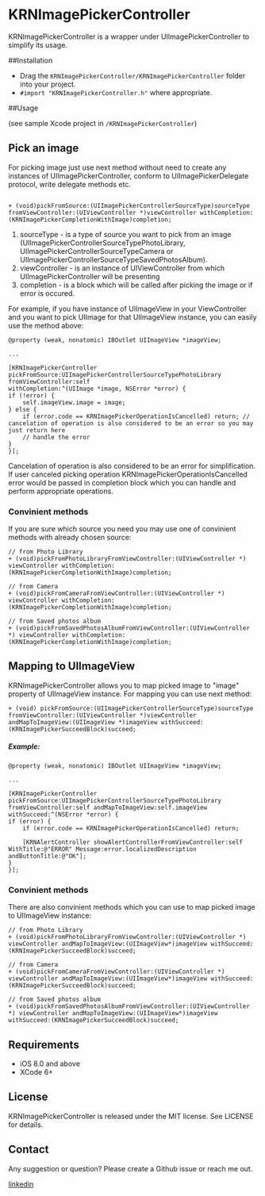 KRNImagePickerController
========================

KRNImagePickerController is a wrapper under UIImagePickerController to simplify its usage.


##Installation
- Drag the `KRNImagePickerController/KRNImagePickerController` folder into your project.
- `#import "KRNImagePickerController.h"` where appropriate.

##Usage

(see sample Xcode project in `/KRNImagePickerController`)

## Pick an image

For picking image just use next method without need to create any instances of UIImagePickerController, conform to UIImagePickerDelegate protocol, write delegate methods etc.

```objc

+ (void)pickFromSource:(UIImagePickerControllerSourceType)sourceType fromViewController:(UIViewController *)viewController withCompletion:(KRNImagePickerCompletionWithImage)completion;
```

1. sourceType - is a type of source you want to pick from an image (UIImagePickerControllerSourceTypePhotoLibrary,
UIImagePickerControllerSourceTypeCamera or UIImagePickerControllerSourceTypeSavedPhotosAlbum).
2. viewController -  is an instance of UIViewController from which UIImagePickerController will be presenting
3. completion - is a block which will be called after picking the image or if error is occured.

For example, if you have instance of UIImageView in your ViewController and you want to pick UIImage for that UIImageView instance, you can easily use the method above:

```objc
@property (weak, nonatomic) IBOutlet UIImageView *imageView;

...

[KRNImagePickerController pickFromSource:UIImagePickerControllerSourceTypePhotoLibrary 
fromViewController:self 
withCompletion:^(UIImage *image, NSError *error) {
if (!error) {
    self.imageView.image = image;
} else {
    if (error.code == KRNImagePickerOperationIsCancelled) return; // cancelation of operation is also considered to be an error so you may just return here 
    // handle the error
}
}];
```
Cancelation of operation is also considered to be an error for simplification. If user canceled picking operation KRNImagePickerOperationIsCancelled error would be passed in completion block which you can handle and perform appropriate operations.
### Convinient methods
If you are sure which source you need you may use one of convinient methods with already chosen source:
```objc
// from Photo Library
+ (void)pickFromPhotoLibraryFromViewController:(UIViewController *) viewController withCompletion:(KRNImagePickerCompletionWithImage)completion; 

// from Camera
+ (void)pickFromCameraFromViewController:(UIViewController *) viewController withCompletion:(KRNImagePickerCompletionWithImage)completion;

// from Saved photos album
+ (void)pickFromSavedPhotosAlbumFromViewController:(UIViewController *) viewController withCompletion:(KRNImagePickerCompletionWithImage)completion; 
```
## Mapping to UIImageView
KRNImagePickerController allows you to map picked image to "image" property of UIImageView instance.
For mapping you can use next method:
```objc
+ (void) pickFromSource:(UIImagePickerControllerSourceType)sourceType fromViewController:(UIViewController *)viewController andMapToImageView:(UIImageView *)imageView withSucceed:(KRNImagePickerSucceedBlock)succeed;
```
##### Example:

```objc
@property (weak, nonatomic) IBOutlet UIImageView *imageView;

...

[KRNImagePickerController pickFromSource:UIImagePickerControllerSourceTypePhotoLibrary fromViewController:self andMapToImageView:self.imageView withSucceed:^(NSError *error) {
if (error) {
    if (error.code == KRNImagePickerOperationIsCancelled) return;

    [KRNAlertController showAlertControllerFromViewController:self WithTitle:@"ERROR" Message:error.localizedDescription andButtonTitle:@"OK"];
}
}];
```
### Convinient methods
There are also convinient methods which you can use to map picked image to UIImageView instance:
```objc
// from Photo Library
+ (void)pickFromPhotoLibraryFromViewController:(UIViewController *) viewController andMapToImageView:(UIImageView*)imageView withSucceed:(KRNImagePickerSucceedBlock)succeed;

// from Camera
+ (void)pickFromCameraFromViewController:(UIViewController *) viewController andMapToImageView:(UIImageView*)imageView withSucceed:(KRNImagePickerSucceedBlock)succeed;

// from Saved photos album
+ (void)pickFromSavedPhotosAlbumFromViewController:(UIViewController *) viewController andMapToImageView:(UIImageView*)imageView withSucceed:(KRNImagePickerSucceedBlock)succeed;
```

## Requirements

* iOS 8.0 and above
* XCode 6+

## License

KRNImagePickerController is released under the MIT license. See LICENSE for details.

## Contact

Any suggestion or question? Please create a Github issue or reach me out.

[linkedin](https://www.linkedin.com/in/julian-drapaylo)

